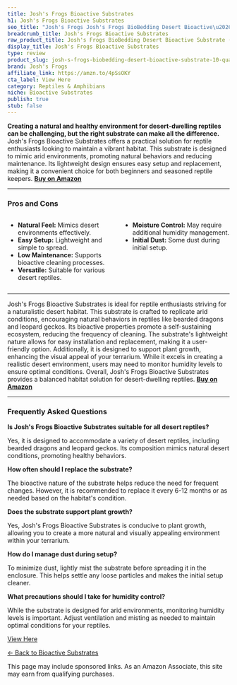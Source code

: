 ```yaml
---
title: Josh's Frogs Bioactive Substrates
h1: Josh's Frogs Bioactive Substrates
seo_title: "Josh's Frogs Josh's Frogs BioBedding Desert Bioactive\u2026"
breadcrumb_title: Josh's Frogs Bioactive Substrates
raw_product_title: Josh's Frogs BioBedding Desert Bioactive Substrate (10 Quart)
display_title: Josh's Frogs Bioactive Substrates
type: review
product_slug: josh-s-frogs-biobedding-desert-bioactive-substrate-10-quart-
brand: Josh's Frogs
affiliate_link: https://amzn.to/4pSsOKY
cta_label: View Here
category: Reptiles & Amphibians
niche: Bioactive Substrates
publish: true
stub: false
---
```


<div id="intro" class="full-width">
  <p><strong>Creating a natural and healthy environment for desert-dwelling reptiles can be challenging, but the right substrate can make all the difference.</strong> Josh's Frogs Bioactive Substrates offers a practical solution for reptile enthusiasts looking to maintain a vibrant habitat. This substrate is designed to mimic arid environments, promoting natural behaviors and reducing maintenance. Its lightweight design ensures easy setup and replacement, making it a convenient choice for both beginners and seasoned reptile keepers. <a href="https://amzn.to/4pSsOKY" rel="nofollow sponsored noopener" target="_blank"><strong>Buy on Amazon</strong></a></p>
</div>

<hr />
<h3 id="pros-cons">Pros and Cons</h3>
<div class="pc-grid" style="display:grid;grid-template-columns:1fr 1fr;gap:16px;">
  <ul>
    <li><strong>Natural Feel:</strong> Mimics desert environments effectively.</li>
    <li><strong>Easy Setup:</strong> Lightweight and simple to spread.</li>
    <li><strong>Low Maintenance:</strong> Supports bioactive cleaning processes.</li>
    <li><strong>Versatile:</strong> Suitable for various desert reptiles.</li>
  </ul>
  <ul>
    <li><strong>Moisture Control:</strong> May require additional humidity management.</li>
    <li><strong>Initial Dust:</strong> Some dust during initial setup.</li>
  </ul>
</div>
<hr />

<div class="full-width">
  <p>Josh's Frogs Bioactive Substrates is ideal for reptile enthusiasts striving for a naturalistic desert habitat. This substrate is crafted to replicate arid conditions, encouraging natural behaviors in reptiles like bearded dragons and leopard geckos. Its bioactive properties promote a self-sustaining ecosystem, reducing the frequency of cleaning. The substrate's lightweight nature allows for easy installation and replacement, making it a user-friendly option. Additionally, it is designed to support plant growth, enhancing the visual appeal of your terrarium. While it excels in creating a realistic desert environment, users may need to monitor humidity levels to ensure optimal conditions. Overall, Josh's Frogs Bioactive Substrates provides a balanced habitat solution for desert-dwelling reptiles. <a href="https://amzn.to/4pSsOKY" rel="nofollow sponsored noopener" target="_blank"><strong>Buy on Amazon</strong></a></p>
</div>

<hr />
<h3 id="faqs">Frequently Asked Questions</h3>

<p><strong>Is Josh's Frogs Bioactive Substrates suitable for all desert reptiles?</strong></p>
<p>Yes, it is designed to accommodate a variety of desert reptiles, including bearded dragons and leopard geckos. Its composition mimics natural desert conditions, promoting healthy behaviors.</p>

<p><strong>How often should I replace the substrate?</strong></p>
<p>The bioactive nature of the substrate helps reduce the need for frequent changes. However, it is recommended to replace it every 6-12 months or as needed based on the habitat's condition.</p>

<p><strong>Does the substrate support plant growth?</strong></p>
<p>Yes, Josh's Frogs Bioactive Substrates is conducive to plant growth, allowing you to create a more natural and visually appealing environment within your terrarium.</p>

<p><strong>How do I manage dust during setup?</strong></p>
<p>To minimize dust, lightly mist the substrate before spreading it in the enclosure. This helps settle any loose particles and makes the initial setup cleaner.</p>

<p><strong>What precautions should I take for humidity control?</strong></p>
<p>While the substrate is designed for arid environments, monitoring humidity levels is important. Adjust ventilation and misting as needed to maintain optimal conditions for your reptiles.</p>
<p><a class="btn" href="https://amzn.to/4pSsOKY" target="_blank" rel="nofollow sponsored noopener">View Here</a></p>
<p><a href="/roundups/reptiles-amphibians/bioactive-substrates/">← Back to Bioactive Substrates</a></p>
<aside class="disclosure">This page may include sponsored links. As an Amazon Associate, this site may earn from qualifying purchases.</aside>
